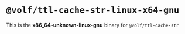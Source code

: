 # `@volf/ttl-cache-str-linux-x64-gnu`

This is the **x86_64-unknown-linux-gnu** binary for `@volf/ttl-cache-str`

